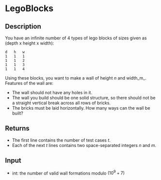 # LegoBlocks

## Description

You have an infinite number of 4 types of lego blocks of sizes given as (depth x height x width):
```
d	h	w
1	1	1
1	1	2
1	1	3
1	1	4
```
Using these blocks, you want to make a wall of height _n_ and width_m_. Features of the wall are:
- The wall should not have any holes in it.
- The wall you build should be one solid structure, so there should not be a straight vertical break across all rows of bricks.
- The bricks must be laid horizontally.
How many ways can the wall be built?

## Returns

- The first line contains the number of test cases _t_.
- Each of the next _t_ lines contains two space-separated integers _n_ and _m_. 

## Input

- int: the number of valid wall formations modulo $(10^9 + 7)$
